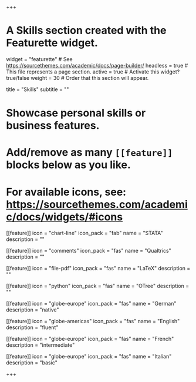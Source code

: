 +++
# A Skills section created with the Featurette widget.
widget = "featurette"  # See https://sourcethemes.com/academic/docs/page-builder/
headless = true  # This file represents a page section.
active = true  # Activate this widget? true/false
weight = 30  # Order that this section will appear.

title = "Skills"
subtitle = ""

# Showcase personal skills or business features.
# 
# Add/remove as many `[[feature]]` blocks below as you like.
# 
# For available icons, see: https://sourcethemes.com/academic/docs/widgets/#icons

[[feature]]
  icon = "chart-line"
  icon_pack = "fab"
  name = "STATA"
  description = ""
  
[[feature]]
  icon = "comments"
  icon_pack = "fas"
  name = "Qualtrics"
  description = ""  
  
[[feature]]
  icon = "file-pdf"
  icon_pack = "fas"
  name = "LaTeX"
  description = ""
  
  [[feature]]
  icon = "python"
  icon_pack = "fas"
  name = "OTree"
  description = ""
  
  [[feature]]
  icon = "globe-europe"
  icon_pack = "fas"
  name = "German"
  description = "native"
  
  [[feature]]
  icon = "globe-americas"
  icon_pack = "fas"
  name = "English"
  description = "fluent"
  
  [[feature]]
  icon = "globe-europe"
  icon_pack = "fas"
  name = "French"
  description = "intermediate"
  
  [[feature]]
  icon = "globe-europe"
  icon_pack = "fas"
  name = "Italian"
  description = "basic"

+++
